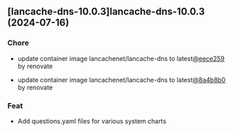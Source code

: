 

## [lancache-dns-10.0.3]lancache-dns-10.0.3 (2024-07-16)

### Chore



- update container image lancachenet/lancache-dns to latest[@eece259](https://github.com/eece259) by renovate

- update container image lancachenet/lancache-dns to latest[@8a4b8b0](https://github.com/8a4b8b0) by renovate

### Feat



- Add questions.yaml files for various system charts
